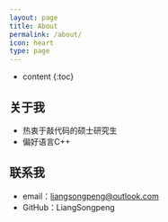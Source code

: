 ```yaml
---
layout: page
title: About
permalink: /about/
icon: heart
type: page
---
```


* content
{:toc}

## 关于我

* 热衷于敲代码的硕士研究生
* 偏好语言C++

## 联系我

* email：liangsongpeng@outlook.com
* GitHub：LiangSongpeng
